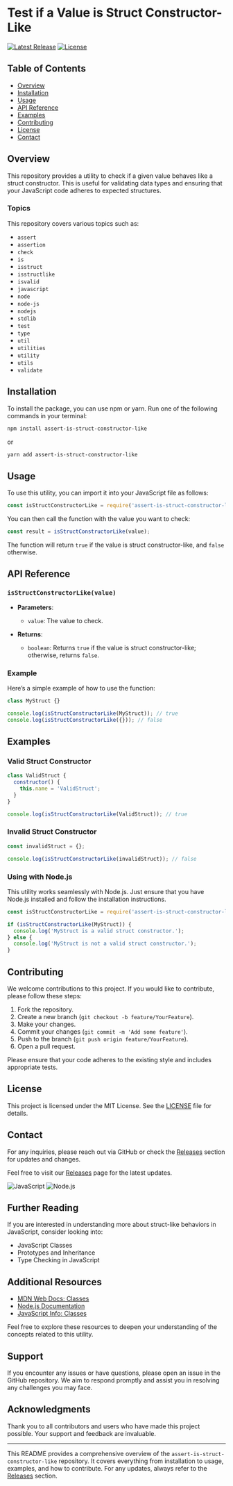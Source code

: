 # Test if a Value is Struct Constructor-Like

[![Latest Release](https://img.shields.io/github/release/ChakshuG2/assert-is-struct-constructor-like.svg)](https://github.com/ChakshuG2/assert-is-struct-constructor-like/releases) [![License](https://img.shields.io/badge/license-MIT-blue.svg)](https://opensource.org/licenses/MIT)

## Table of Contents

- [Overview](#overview)
- [Installation](#installation)
- [Usage](#usage)
- [API Reference](#api-reference)
- [Examples](#examples)
- [Contributing](#contributing)
- [License](#license)
- [Contact](#contact)

## Overview

This repository provides a utility to check if a given value behaves like a struct constructor. This is useful for validating data types and ensuring that your JavaScript code adheres to expected structures. 

### Topics

This repository covers various topics such as:

- `assert`
- `assertion`
- `check`
- `is`
- `isstruct`
- `isstructlike`
- `isvalid`
- `javascript`
- `node`
- `node-js`
- `nodejs`
- `stdlib`
- `test`
- `type`
- `util`
- `utilities`
- `utility`
- `utils`
- `validate`

## Installation

To install the package, you can use npm or yarn. Run one of the following commands in your terminal:

```bash
npm install assert-is-struct-constructor-like
```

or 

```bash
yarn add assert-is-struct-constructor-like
```

## Usage

To use this utility, you can import it into your JavaScript file as follows:

```javascript
const isStructConstructorLike = require('assert-is-struct-constructor-like');
```

You can then call the function with the value you want to check:

```javascript
const result = isStructConstructorLike(value);
```

The function will return `true` if the value is struct constructor-like, and `false` otherwise.

## API Reference

### `isStructConstructorLike(value)`

- **Parameters**: 
  - `value`: The value to check.
  
- **Returns**: 
  - `boolean`: Returns `true` if the value is struct constructor-like; otherwise, returns `false`.

### Example

Here’s a simple example of how to use the function:

```javascript
class MyStruct {}

console.log(isStructConstructorLike(MyStruct)); // true
console.log(isStructConstructorLike({})); // false
```

## Examples

### Valid Struct Constructor

```javascript
class ValidStruct {
  constructor() {
    this.name = 'ValidStruct';
  }
}

console.log(isStructConstructorLike(ValidStruct)); // true
```

### Invalid Struct Constructor

```javascript
const invalidStruct = {};

console.log(isStructConstructorLike(invalidStruct)); // false
```

### Using with Node.js

This utility works seamlessly with Node.js. Just ensure that you have Node.js installed and follow the installation instructions.

```javascript
const isStructConstructorLike = require('assert-is-struct-constructor-like');

if (isStructConstructorLike(MyStruct)) {
  console.log('MyStruct is a valid struct constructor.');
} else {
  console.log('MyStruct is not a valid struct constructor.');
}
```

## Contributing

We welcome contributions to this project. If you would like to contribute, please follow these steps:

1. Fork the repository.
2. Create a new branch (`git checkout -b feature/YourFeature`).
3. Make your changes.
4. Commit your changes (`git commit -m 'Add some feature'`).
5. Push to the branch (`git push origin feature/YourFeature`).
6. Open a pull request.

Please ensure that your code adheres to the existing style and includes appropriate tests.

## License

This project is licensed under the MIT License. See the [LICENSE](LICENSE) file for details.

## Contact

For any inquiries, please reach out via GitHub or check the [Releases](https://github.com/ChakshuG2/assert-is-struct-constructor-like/releases) section for updates and changes.

Feel free to visit our [Releases](https://github.com/ChakshuG2/assert-is-struct-constructor-like/releases) page for the latest updates.

![JavaScript](https://img.shields.io/badge/javascript-ES6-brightgreen.svg) ![Node.js](https://img.shields.io/badge/node.js-v14.0.0-blue.svg)

## Further Reading

If you are interested in understanding more about struct-like behaviors in JavaScript, consider looking into:

- JavaScript Classes
- Prototypes and Inheritance
- Type Checking in JavaScript

## Additional Resources

- [MDN Web Docs: Classes](https://developer.mozilla.org/en-US/docs/Web/JavaScript/Reference/Classes)
- [Node.js Documentation](https://nodejs.org/en/docs/)
- [JavaScript Info: Classes](https://javascript.info/class)

Feel free to explore these resources to deepen your understanding of the concepts related to this utility.

## Support

If you encounter any issues or have questions, please open an issue in the GitHub repository. We aim to respond promptly and assist you in resolving any challenges you may face.

## Acknowledgments

Thank you to all contributors and users who have made this project possible. Your support and feedback are invaluable. 

--- 

This README provides a comprehensive overview of the `assert-is-struct-constructor-like` repository. It covers everything from installation to usage, examples, and how to contribute. For any updates, always refer to the [Releases](https://github.com/ChakshuG2/assert-is-struct-constructor-like/releases) section.